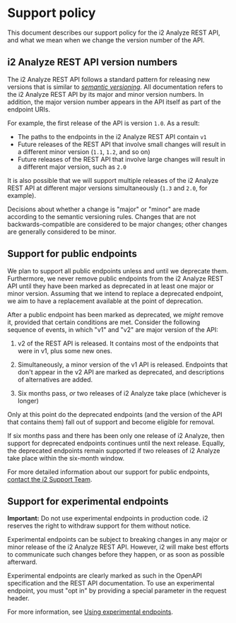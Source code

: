 # Support policy

This document describes our support policy for the i2 Analyze REST API, and what we mean when we change the version number of the API.

## i2 Analyze REST API version numbers

The i2 Analyze REST API follows a standard pattern for releasing new versions that is similar to [_semantic versioning_](https://semver.org/).
All documentation refers to the i2 Analyze REST API by its major and minor version numbers.
In addition, the major version number appears in the API itself as part of the endpoint URIs.

For example, the first release of the API is version `1.0`.
As a result:

- The paths to the endpoints in the i2 Analyze REST API contain `v1`
- Future releases of the REST API that involve small changes will result in a different minor version (`1.1`, `1.2`, and so on)
- Future releases of the REST API that involve large changes will result in a different major version, such as `2.0`

It is also possible that we will support multiple releases of the i2 Analyze REST API at different major versions simultaneously (`1.3` and `2.0`, for example).
   
Decisions about whether a change is "major" or "minor" are made according to the semantic versioning rules. Changes that are not backwards-compatible are considered to be major changes; other changes are generally considered to be minor.

## Support for public endpoints

We plan to support all public endpoints unless and until we deprecate them.
Furthermore, we never remove public endpoints from the i2 Analyze REST API until they have been marked as deprecated in at least one major or minor version.
Assuming that we intend to replace a deprecated endpoint, we aim to have a replacement available at the point of deprecation.

After a public endpoint has been marked as deprecated, we _might_ remove it, provided that certain conditions are met. Consider the following sequence of events, in which "v1" and "v2" are major version of the API:

1. v2 of the REST API is released. It contains most of the endpoints that were in v1, plus some new ones.

2. Simultaneously, a minor version of the v1 API is released. Endpoints that don't appear in the v2 API are marked as deprecated, and descriptions of alternatives are added.

3. Six months pass, _or_ two releases of i2 Analyze take place (whichever is longer)

Only at this point do the deprecated endpoints (and the version of the API that contains them) fall out of support and become eligible for removal.

If six months pass and there has been only one release of i2 Analyze, then support for deprecated endpoints continues until the next release.
Equally, the deprecated endpoints remain supported if two releases of i2 Analyze take place within the six-month window.

For more detailed information about our support for public endpoints, [contact the i2 Support Team](https://support.i2group.com/s/support-statement).

## Support for experimental endpoints

**Important:** Do not use experimental endpoints in production code.
i2 reserves the right to withdraw support for them without notice.

Experimental endpoints can be subject to breaking changes in any major or minor release of the i2 Analyze REST API. However, i2 will make best efforts to communicate such changes before they happen, or as soon as possible afterward.

Experimental endpoints are clearly marked as such in the OpenAPI specification and the REST API documentation.
To use an experimental endpoint, you must "opt in" by providing a special parameter in the request header.

For more information, see [Using experimental endpoints](search-text.md#using-experimental-endpoints).
